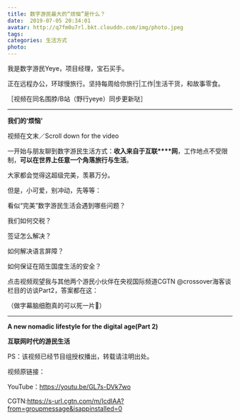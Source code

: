 ```yaml
---
title: 数字游民最大的“烦恼”是什么？
date:  2019-07-05 20:34:01
avatar: http://q7fm0u7rl.bkt.clouddn.com/img/photo.jpeg
tags: 
categories: 生活方式
photo: 
---
```


我是数字游民Yeye，项目经理，宝石买手。

正在远程办公，环球慢旅行。坚持每周给你旅行|工作|生活干货，和故事零食。



［视频在同名围脖/B站（野行yeye）同步更新哒］





------

**我们的‘烦恼’**



视频在文末／Scroll down for the video





一开始与朋友聊到数字游民生活方式：**收入来自于互联****网**，工作地点不受限制，**可以在世界上任意一个角落旅行与生活**。



大家都会觉得这超级完美，羡慕万分。



但是，小可爱，别冲动，先等等：



看似“完美”数字游民生活会遇到哪些问题？



我们如何交税？

签证怎么解决？

如何解决语言屏障？

如何保证在陌生国度生活的安全？



点击视频观望我与其他两个游民小伙伴在央视国际频道CGTN @crossover海客谈栏目的访谈Part2，答案都在这：

（做字幕脑细胞真的可以死一片🙂）



------



 **A new nomadic lifestyle for the digital age(Part 2)**

**互联网时代的游民生活**





PS：该视频已经节目组授权播出，转载请注明出处。

视频原链接：

YouTube：https://youtu.be/GL7s-DVk7wo

CGTN:https://s-url.cgtn.com/m/IcdIAA?from=groupmessage&isappinstalled=0